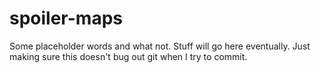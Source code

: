 # spoiler-maps

Some placeholder words and what not. Stuff will go here eventually. Just making sure this doesn't bug out git when I try to commit.
